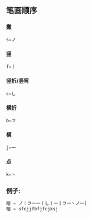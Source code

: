 ## 笔画顺序

#### 撇
```py
s=ノ
```
#### 竖
```py
f=丨
```
#### 竖折/竖弯
```py
c=し
```
#### 横折
```py
b=フ
```
#### 横
```py
j=一
```
#### 点
```py
k=丶
```

### 例子:
```py
皚 = ノ丨フ一一丨し丨一丨フ一丶ノ一]
皚 = sfcjjfbfjfcjksj
```
